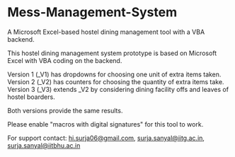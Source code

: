 # Mess-Management-System
A Microsoft Excel-based hostel dining management tool with a VBA backend.

This hostel dining management system prototype is based on Microsoft Excel with VBA coding on the backend.

Version 1 (_V1) has dropdowns for choosing one unit of extra items taken.
Version 2 (_V2) has counters for choosing the quantity of extra items take.
Version 3 (_V3) extends _V2 by considering dining facility offs and leaves of hostel boarders.

Both versions provide the same results.

Please enable "macros with digital signatures" for this tool to work.

For support contact:
hi.surja06@gmail.com, surja.sanyal@iitg.ac.in, surja.sanyal@iitbhu.ac.in
